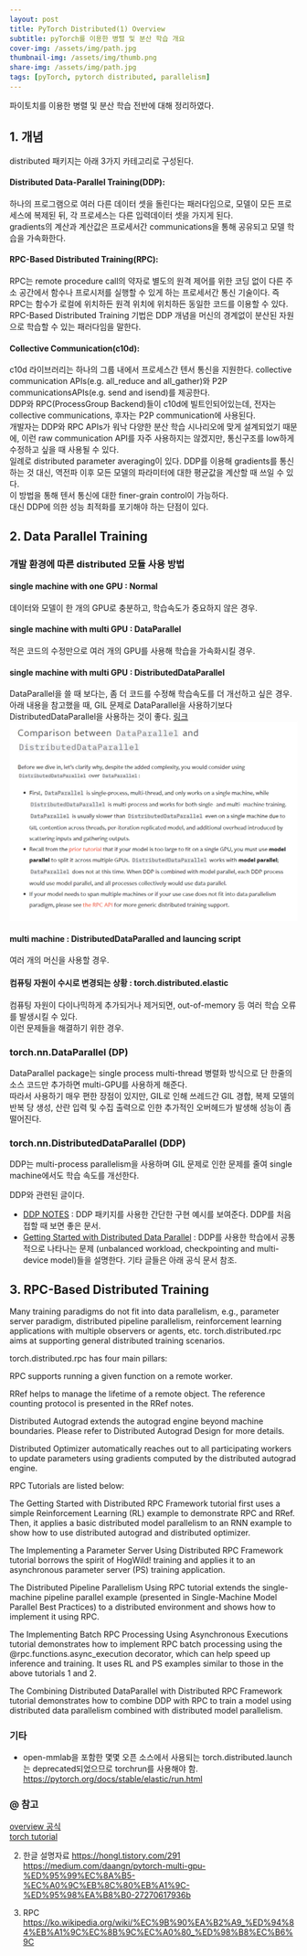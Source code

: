 ```yaml
---
layout: post
title: PyTorch Distributed(1) Overview
subtitle: pyTorch를 이용한 병렬 및 분산 학습 개요
cover-img: /assets/img/path.jpg
thumbnail-img: /assets/img/thumb.png
share-img: /assets/img/path.jpg
tags: [pyTorch, pytorch distributed, parallelism]
---
```

파이토치를 이용한 병렬 및 분산 학습 전반에 대해 정리하였다.

## 1. 개념
distributed 패키지는 아래 3가지 카테고리로 구성된다.
#### Distributed Data-Parallel Training(DDP):   
 하나의 프로그램으로 여러 다른 데이터 셋을 돌린다는 패러다임으로, 모델이 모든 프로세스에 복제된 뒤, 각 프로세스는 다른 입력데이터 셋을 가지게 된다.   
gradients의 계산과 계산값은 프로세서간 communications을 통해 공유되고 모델 학습을 가속화한다.   

#### RPC-Based Distributed Training(RPC):   
 RPC는 remote procedure call의 약자로 별도의 원격 제어를 위한 코딩 없이 다른 주소 공간에서 함수나 프로시저를 실행할 수 있게 하는 프로세서간
통신 기술이다. 즉 RPC는 함수가 로컬에 위치하든 원격 위치에 위치하든 동일한 코드를 이용할 수 있다.   
RPC-Based Distributed Training 기법은 DDP 개념을 머신의 경계없이 분산된 자원으로 학습할 수 있는 패러다임을 말한다.   

#### Collective Communication(c10d):   
 c10d 라이브러리는 하나의 그룹 내에서 프로세스간 텐서 통신을 지원한다.
collective communication APIs(e.g. all_reduce and all_gather)와 P2P communicationsAPIs(e.g. send and isend)를 제공한다.   
   DDP와 RPC(ProcessGroup Backend)들이 c10d에 빌트인되어있는데, 전자는 collective communications, 후자는 P2P communication에 사용된다.  
 개발자는 DDP와 RPC APIs가 워낙 다양한 분산 학습 시나리오에 맞게 설계되었기 때문에, 이런 raw communication API를 자주 사용하지는 않겠지만, 통신구조를 low하게 수정하고 싶을 때 사용될 수 있다.  
 일례로 distributed parameter averaging이 있다. DDP를 이용해 gradients를 통신하는 것 대신, 역전파 이후 모든 모델의 파라미터에 대한 평균값을 계산할 때 쓰일 수 있다.   
 이 방법을 통해 텐서 통신에 대한 finer-grain control이 가능하다.   
 대신 DDP에 의한 성능 최적화를 포기해야 하는 단점이 있다. 

## 2. Data Parallel Training
### 개발 환경에 따른 distributed 모듈 사용 방법
#### single machine with one GPU : Normal
데이터와 모델이 한 개의 GPU로 충분하고, 학습속도가 중요하지 않은 경우.   
#### single machine with multi GPU : DataParallel
적은 코드의 수정만으로 여러 개의 GPU를 사용해 학습을 가속화시킬 경우.  
#### single machine with multi GPU : DistributedDataParallel
DataParallel을 쓸 때 보다는, 좀 더 코드를 수정해 학습속도를 더 개선하고 싶은 경우.   
아래 내용을 참고했을 때, GIL 문제로 DataParallel을 사용하기보다 DistributedDataParallel을 사용하는 것이 좋다.
[링크](https://pytorch.org/tutorials/intermediate/ddp_tutorial.html)
![img_3.png](../Pytorch_basic/img_3.png)
#### multi machine : DistributedDataParalled and launcing script
여러 개의 머신을 사용할 경우.
#### 컴퓨팅 자원이 수시로 변경되는 상황 : torch.distributed.elastic
컴퓨팅 자원이 다이나믹하게 추가되거나 제거되면, out-of-memory 등 여러 학습 오류를 발생시킬 수 있다.  
이런 문제들을 해결하기 위한 경우.

### torch.nn.DataParallel (DP)
DataParallel package는 single process multi-thread 병렬화 방식으로 단 한줄의 소스 코드만 추가하면 multi-GPU를 사용하게 해준다.  
따라서 사용하기 매우 편한 장점이 있지만, GIL로 인해 쓰레드간 GIL 경합, 복제 모델의 반복 당 생성, 산란 입력 및 수집 출력으로 인한 추가적인 오버헤드가 발생해 성능이 좀 떨어진다.
   
### torch.nn.DistributedDataParallel (DDP)
DDP는 multi-process parallelism을 사용하며 GIL 문제로 인한 문제를 줄여 single machine에서도 학습 속도를 개선한다.
  
DDP와 관련된 글이다.
- [DDP NOTES](https://pytorch.org/docs/stable/notes/ddp.html) : DDP 패키지를 사용한 간단한 구현 예시를 보여준다. DDP를 처음접할 때 보면 좋은 문서.
- [Getting Started with Distributed Data Parallel](https://tutorials.pytorch.kr/intermediate/ddp_tutorial.html) : DDP를 사용한 학습에서 공통적으로 나타나는 문제
(unbalanced workload, checkpointing and multi-device model)들을 설명한다. 
기타 글들은 아래 공식 문서 참조.  


## 3. RPC-Based Distributed Training
Many training paradigms do not fit into data parallelism, e.g., parameter server paradigm, distributed pipeline parallelism, reinforcement learning applications with multiple observers or agents, etc. torch.distributed.rpc aims at supporting general distributed training scenarios.

torch.distributed.rpc has four main pillars:

RPC supports running a given function on a remote worker.

RRef helps to manage the lifetime of a remote object. The reference counting protocol is presented in the RRef notes.

Distributed Autograd extends the autograd engine beyond machine boundaries. Please refer to Distributed Autograd Design for more details.

Distributed Optimizer automatically reaches out to all participating workers to update parameters using gradients computed by the distributed autograd engine.

RPC Tutorials are listed below:

The Getting Started with Distributed RPC Framework tutorial first uses a simple Reinforcement Learning (RL) example to demonstrate RPC and RRef. Then, it applies a basic distributed model parallelism to an RNN example to show how to use distributed autograd and distributed optimizer.

The Implementing a Parameter Server Using Distributed RPC Framework tutorial borrows the spirit of HogWild! training and applies it to an asynchronous parameter server (PS) training application.

The Distributed Pipeline Parallelism Using RPC tutorial extends the single-machine pipeline parallel example (presented in Single-Machine Model Parallel Best Practices) to a distributed environment and shows how to implement it using RPC.

The Implementing Batch RPC Processing Using Asynchronous Executions tutorial demonstrates how to implement RPC batch processing using the @rpc.functions.async_execution decorator, which can help speed up inference and training. It uses RL and PS examples similar to those in the above tutorials 1 and 2.

The Combining Distributed DataParallel with Distributed RPC Framework tutorial demonstrates how to combine DDP with RPC to train a model using distributed data parallelism combined with distributed model parallelism.


### 기타
- open-mmlab을 포함한 몇몇 오픈 소스에서 사용되는 torch.distributed.launch는 deprecated되었으므로 torchrun를 사용해야 함.
https://pytorch.org/docs/stable/elastic/run.html


### @ 참고
[overview 공식](https://tutorials.pytorch.kr/beginner/dist_overview.html)    
[torch tutorial](https://tutorials.pytorch.kr/intermediate/dist_tuto.html)

2. 한글 설명자료
https://hongl.tistory.com/291
https://medium.com/daangn/pytorch-multi-gpu-%ED%95%99%EC%8A%B5-%EC%A0%9C%EB%8C%80%EB%A1%9C-%ED%95%98%EA%B8%B0-27270617936b

4. RPC
https://ko.wikipedia.org/wiki/%EC%9B%90%EA%B2%A9_%ED%94%84%EB%A1%9C%EC%8B%9C%EC%A0%80_%ED%98%B8%EC%B6%9C